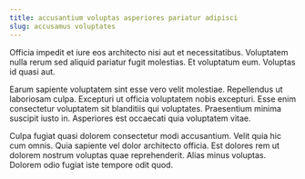 ```yaml
---
title: accusantium voluptas asperiores pariatur adipisci
slug: accusamus voluptates
---
```


Officia impedit et iure eos architecto nisi aut et necessitatibus. Voluptatem nulla rerum sed aliquid pariatur fugit molestias. Et voluptatum eum. Voluptas id quasi aut.

Earum sapiente voluptatem sint esse vero velit molestiae. Repellendus ut laboriosam culpa. Excepturi ut officia voluptatem nobis excepturi. Esse enim consectetur voluptatem sit blanditiis qui voluptates. Praesentium minima suscipit iusto in. Asperiores est occaecati quia voluptatem vitae.

Culpa fugiat quasi dolorem consectetur modi accusantium. Velit quia hic cum omnis. Quia sapiente vel dolor architecto officia. Est dolores rem ut dolorem nostrum voluptas quae reprehenderit. Alias minus voluptas. Dolorem odio fugiat iste tempore odit quod.
